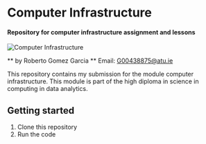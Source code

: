 # Computer Infrastructure

#### Repository for computer infrastructure assignment and lessons


![Computer Infrastructure](https://www.mbccs.com/wp-content/uploads/2018/08/it_infrastructure-1.jpg)


** by Roberto Gomez Garcia ** Email: G00438875@atu.ie

This repository contains my submission for the module computer infrastructure. This module is part of the high diploma in science in computing in data analytics. 

## Getting started

1. Clone this repository
2. Run the code 